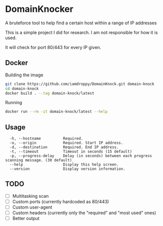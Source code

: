 # DomainKnocker

A bruteforce tool to help find a certain host within a range of IP addresses 

This is a simple project I did for research. I am not responsible for how it is used. 

It will check for port 80/443 for every IP given.

## Docker

Building the image
```bash
git clone https://github.com/iamdroppy/DomainKnock.git domain-knock
cd domain-knock
docker build . --tag domain-knock/latest
```

Running
```bash
docker run --rm -it domain-knock/latest --help
```

## Usage

```  -v, --verbose           Verbose Level (0 = Info, 1 = Debug, 2 = Trace)
  -h, --hostname          Required.
  -o, --origin            Required. Start IP address.
  -d, --destination       Required. End IP address.
  -t, --timeout           Timeout in seconds (15 default)
  -p, --progress-delay    Delay (in seconds) between each progress scanning message. (30 default)
  --help                  Display this help screen.
  --version               Display version information.
  ```

  ## TODO

   - [ ] Multitasking scan
   - [ ] Custom ports (currently hardcoded as 80/443)
   - [ ] Custom user-agent
   - [ ] Custom headers (currently only the "required" and "most used" ones)
   - [ ] Better output
